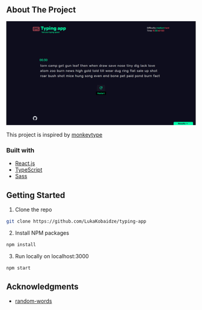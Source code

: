 ## About The Project

![Project image](screenshot.jpg)

This project is inspired by [monkeytype](https://monkeytype.com/)

### Built with

- [React.js](https://reactjs.org/)
- [TypeScript](https://www.typescriptlang.org/)
- [Sass](https://sass-lang.com/)

## Getting Started

1. Clone the repo
```sh
git clone https://github.com/LukaKobaidze/typing-app
```
2. Install NPM packages
```sh
npm install
```
3. Run locally on localhost:3000
```sh
npm start
```

## Acknowledgments

- [random-words](https://github.com/apostrophecms/random-words)
